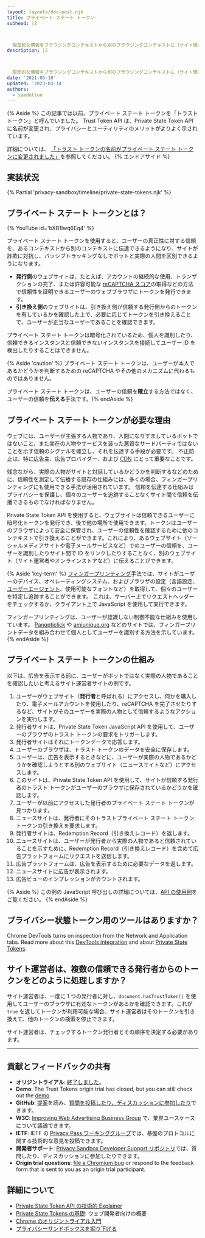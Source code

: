 ```yaml
---
layout: layouts/doc-post.njk
title: プライベート ステート トークン
subhead: |2



  限定的な情報をブラウジングコンテキストから別のブラウジングコンテキストに（サイト間など）伝達できるようにすることで、パッシブ追跡を行わずに不正行為に対抗できるようにするための API。
description: |2



  限定的な情報をブラウジングコンテキストから別のブラウジングコンテキストに（サイト間など）伝達できるようにすることで、パッシブ追跡を行わずに不正行為に対抗できるようにするための API。
date: '2021-05-18'
updated: '2023-03-14'
authors:
  - samdutton
---
```


{% Aside %} この記事では以前、プライベート ステート トークンを「トラスト トークン」と呼んでいました。 Trust Token API は、Private State Token API に名前が変更され、プライバシーとユーティリティのメリットがよりよく示されています。

詳細については、 [「トラスト トークンの名前がプライベート ステート トークンに変更されました」](/blog/rename-trust-tokens)を参照してください。 {% エンドアサイド %}

## 実装状況

{% Partial 'privacy-sandbox/timeline/private-state-tokens.njk' %}

## プライベート ステート トークンとは？

{% YouTube id='bXB1Iwq6Eq4' %}

プライベート ステート トークンを使用すると、ユーザーの真正性に対する信頼を、あるコンテキストから別のコンテキストに伝達できるようになり、サイトが詐欺に対抗し、パッシブトラッキングなしでボットと実際の人間を区別できるようになります。

- **発行側**のウェブサイトは、たとえば、アカウントの継続的な使用、トランザクションの完了、または許容可能な [reCAPTCHA スコア](https://developers.google.com/recaptcha)の取得などの方法で信頼性を証明できるユーザーのウェブブラウザにトークンを発行できます。
- **引き換え側**のウェブサイトは、引き換え側が信頼する発行側からのトークンを有しているかを確認した上で、必要に応じてトークンを引き換えることで、ユーザーが正当なユーザーであることを確認できます。

プライベート ステート トークンは暗号化されているため、個人を識別したり、信頼できるインスタンスと信頼できないインスタンスを接続してユーザー ID を検出したりすることはできません。

{% Aside 'caution' %} プライベート ステート トークンは、ユーザーが本人であるかどうかを判断するための reCAPTCHA やその他のメカニズムに代わるものではありません。

プライベート ステート トークンは、ユーザーの信頼を**確立**する方法ではなく、ユーザーの信頼を**伝える**手法です。{% endAside %}

## プライベート ステート トークンが必要な理由

ウェブには、ユーザーが主張する人物であり、人間になりすましているボットではないこと、また実在の人物やサービスを装った悪質なサードパーティではないことを示す信頼のシグナルを確立し、それを伝達する手段が必要です。 不正防止は、特に広告主、広告プロバイダー、および [CDN](https://www.cloudflare.com/en-gb/learning/cdn/what-is-a-cdn/) にとって重要なことです。

残念ながら、実際の人物がサイトと対話しているかどうかを判断するなどのために、信頼性を測定して伝播する既存の仕組みには、多くの場合、フィンガープリンティングにも使用できる手法が活用されています。 信頼を伝達する仕組みはプライバシーを保護し、個々のユーザーを追跡することなくサイト間で信頼を伝播できるものでなければなりません。

Private State Token API を使用すると、ウェブサイトは信頼できるユーザーに暗号化トークンを発行でき、後で他の場所で使用できます。トークンはユーザーのブラウザによって安全に保管され、ユーザーの信頼性を確認するために他のコンテキストで引き換えることができます。これにより、あるウェブサイト（ソーシャルメディアサイトや電子メールサービスなど）でのユーザーの信頼を、ユーザーを識別したりサイト間で ID をリンクしたりすることなく、別のウェブサイト（サイト運営者やオンラインストアなど）に伝えることができます。

{% Aside 'key-term' %} [フィンガープリンティング](https://w3c.github.io/fingerprinting-guidance/#passive)手法では、サイトがユーザーのデバイス、オペレーティングシステム、およびブラウザの設定（言語設定、[ユーザーエージェント](https://developer.mozilla.org/docs/Web/API/NavigatorID/userAgent)、使用可能なフォントなど）を取得して、個々のユーザーを特定し追跡することができます。 これは、サーバー上でリクエストヘッダーをチェックするか、クライアント上で JavaScript を使用して実行できます。

フィンガープリンティングは、ユーザーが認識しない制御不能な仕組みを使用しています。 [Panopticlick](https://panopticlick.eff.org/) や [amiunique.org](https://amiunique.org/) などのサイトでは、フィンガープリントデータを組み合わせて個人としてユーザーを識別する方法を示しています。 {% endAside %}

## プライベート ステート トークンの仕組み

以下は、広告を表示する前に、ユーザーがボットではなく実際の人物であることを確認したいと考えるサイト運営者サイトの例です。

1. ユーザーがウェブサイト（**発行者**と呼ばれる）にアクセスし、何かを購入したり、電子メールアカウントを使用したり、reCAPTCHA を完了させたりするなど、サイトがそのユーザーを実際の人物として信頼するようなアクションを実行します。
2. 発行者サイトは、Private State Token JavaScript API を使用して、ユーザーのブラウザのトラスト トークンの要求をトリガーします。
3. 発行者サイトはそれにトークンデータで応答します。
4. ユーザーのブラウザは、トラスト トークンのデータを安全に保存します。
5. ユーザーは、広告を表示するときなどに、ユーザーが実際の人物であるかどうかを確認しようとする別のウェブサイト（ニュースサイトなど）にアクセスします。
6. このサイトは、Private State Token API を使用して、サイトが信頼する発行者のトラスト トークンがユーザーのブラウザに保存されているかどうかを確認します。
7. ユーザーが以前にアクセスした発行者のプライベート ステート トークンが見つかります。
8. ニュースサイトは、発行者にそのトラストプライベート ステート トークントークンの引き換えを要求します。
9. 発行者サイトは、Redemption Record（引き換えレコード）を返します。
10. ニュースサイトは、ユーザーが発行者から実際の人物であると信頼されていることを示すために、Redemption Record（引き換えレコード）を含めて広告プラットフォームにリクエストを送信します。
11. 広告プラットフォームは、広告を表示するために必要なデータを返します。
12. ニュースサイトに広告が表示されます。
13. 広告ビューのインプレッションがカウントされます。

{% Aside %} この例の JavaScript 呼び出しの詳細については、[API の使用例](https://web.dev/trust-tokens/#sample-api-usage)をご覧ください。 {% endAside %}

## プライバシー状態トークン用のツールはありますか？

Chrome DevTools turns on inspection from the Network and Application tabs. Read more about this [DevTools integration](/blog/new-in-devtools-89/#trust-token) and about [Private State Tokens](/docs/privacy-sandbox/trust-tokens/).

## サイト運営者は、複数の信頼できる発行者からのトークンをどのように処理しますか？

サイト運営者は、一度に 1 つの発行者に対し、`document.hasTrustToken()` を使用してユーザーのブラウザに有効なトークンがあるかを確認できます。これが `true` を返してトークンが利用可能な場合、サイト運営者はそのトークンを引き換えて、他のトークンの検索を停止できます。

サイト運営者は、チェックするトークン発行者とその順序を決定する必要があります。

---

## 貢献とフィードバックの共有

- **オリジントライアル**: [終了しました](/origintrials/#/view_trial/2479231594867458049)。
- **Demo**: The Trust Tokens origin trial has closed, but you can still check out the [demo](https://private-state-token-demo.glitch.me/).
- **GitHub**: [提案](https://github.com/WICG/trust-token-api)を読み、[質問を投稿したり、ディスカッションに参加したり](https://github.com/WICG/trust-token-api/issues)できます。
- **W3C**: [Improving Web Advertising Business&nbsp;Group](https://www.w3.org/community/web-adv/participants) で、業界ユースケースについて議論できます。
- **IETF**: IETF の [Privacy&nbsp;Pass ワーキンググループ](https://datatracker.ietf.org/wg/privacypass/about/)では、基盤のプロトコルに関する技術的な意見を投稿できます。
- **開発者サポート**: [Privacy Sandbox Developer Support リポジトリ](https://github.com/GoogleChromeLabs/privacy-sandbox-dev-support)では、質問したり、ディスカッションに参加したりできます。
- **Origin trial questions**: [file a Chromium bug](https://bugs.chromium.org/p/chromium/issues/list?q=trust%20tokens) or respond to the feedback form that is sent to you as an origin trial participant.

## 詳細について

- [Private State Token API の技術的 Explainer](https://github.com/dvorak42/trust-token-api)
- [Private State Tokens の基礎](https://web.dev/trust-tokens/): ウェブ開発者向けの概要
- [Chrome のオリジントライアル入門](https://web.dev/origin-trials)
- [プライバシーサンドボックスを掘り下げる](https://web.dev/digging-into-the-privacy-sandbox)
